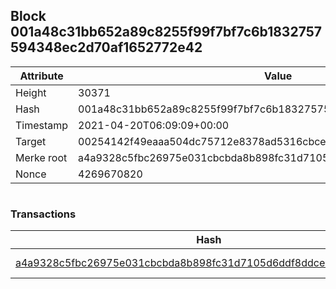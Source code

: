 ## Block 001a48c31bb652a89c8255f99f7bf7c6b1832757594348ec2d70af1652772e42

Attribute | Value
--- | ---
Height | 30371
Hash | 001a48c31bb652a89c8255f99f7bf7c6b1832757594348ec2d70af1652772e42
Timestamp | 2021-04-20T06:09:09+00:00
Target | 00254142f49eaaa504dc75712e8378ad5316cbcead634704b3734b6271167cc4
Merke root | a4a9328c5fbc26975e031cbcbda8b898fc31d7105d6ddf8ddce39a3e51f0f780
Nonce | 4269670820

```

```

### Transactions

Hash | Amount
--- | ---
[a4a9328c5fbc26975e031cbcbda8b898fc31d7105d6ddf8ddce39a3e51f0f780](a4a9328c5fbc26975e031cbcbda8b898fc31d7105d6ddf8ddce39a3e51f0f780.md) | 10.00000000 SKEPTI 
